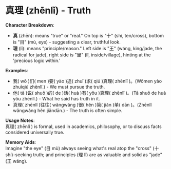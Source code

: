 # **真理 (zhēnlǐ) - Truth**

**Character Breakdown**:  
- **真** (zhēn): means "true" or "real." On top is "十" (shí, ten/cross), bottom is "目" (mù, eye) - suggesting a clear, truthful look.  
- **理** (lǐ): means "principle/reason." Left side is "王" (wáng, king/jade, the radical for jade), right side is "里" (lǐ, inside/village), hinting at the 'precious logic within.'

**Examples**:  
- 我( wǒ )们( men )要( yào )追( zhuī )求( qiú )真理( zhēnlǐ )。(Wǒmen yào zhuīqiú zhēnlǐ.) - We must pursue the truth.  
- 他( tā )说( shuō )的( de )话( huà )有( yǒu )真理( zhēnlǐ )。(Tā shuō de huà yǒu zhēnlǐ.) - What he said has truth in it.  
- 真理( zhēnlǐ )往往( wǎngwǎng )很( hěn )简( jiǎn )单( dān )。(Zhēnlǐ wǎngwǎng hěn jiǎndān.) - The truth is often simple.

**Usage Notes**:  
真理( zhēnlǐ ) is formal, used in academics, philosophy, or to discuss facts considered universally true.

**Memory Aids**:  
Imagine "the eye" (目 mù) always seeing what's real atop the "cross" (十 shí)-seeking truth; and principles (理 lǐ) are as valuable and solid as "jade" (王 wáng).
